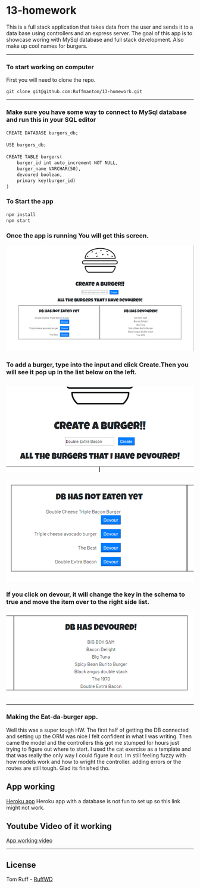 # 13-homework
This is a full stack application that takes data from the user and sends it to a data base using controllers and an express server. The goal of this app is to showcase woring with MySql database and full stack development. Also make up cool names for burgers.

--- 
### To start working on computer

First you will need to clone the repo.  
```
git clone git@github.com:Ruffmantom/13-homework.git

```
---
### Make sure you have some way to connect to MySql database and run this in your SQL editor
```
CREATE DATABASE burgers_db;

USE burgers_db;

CREATE TABLE burgers(
    burger_id int auto_increment NOT NULL,
    burger_name VARCHAR(50),
    devoured boolean,
    primary key(burger_id)
)
```
### To Start the app
```
npm install
npm start

```
### Once the app is running You will get this screen.
![startup](public/assets/img/burger.PNG)

### To add a burger, type into the input and click Create.Then you will see it pop up in the list below on the left.
![add a burger](public/assets/img/addingBurger.PNG)
---
![list view](public/assets/img/addedBurger.PNG)

### If you click on devour, it will change the key in the schema to true and move the item over to the right side list.
![devoured burger](public/assets/img/devoured.PNG)

--- 
### Making the Eat-da-burger app. 

Well this was a super tough HW. The first half of getting the DB connected and setting up the ORM was nice I felt confident in what I was writing.
Then came the model and the controllers this got me stumped for hours just trying to figure out where to start. I used the cat exercise as a template and that was really the only way I could figure it out. Im still feeling fuzzy with how models work and how to wright the controller. adding errors or the routes are still tough. Glad its finished tho. 

## App working
[Heroku app](https://sheltered-journey-59778.herokuapp.com/)
Heroku app with a database is not fun to set up so this link might not work.

## Youtube Video of it working
[App working video](https://youtu.be/UrJ8oKjvkxw)

---
## License
Tom Ruff - [RuffWD](http://www.ruffwd.tech/)
